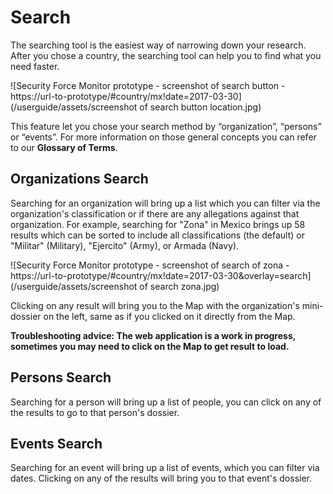 # Search

The searching tool is the easiest way of narrowing down your research. After you chose a country, the searching tool can help you to find what you need faster.

![Security Force Monitor prototype - screenshot of search button - https://url-to-prototype/#country/mx!date=2017-03-30](/userguide/assets/screenshot of search button location.jpg)

This feature let you chose your search method by “organization”, “persons” or “events”. For more information on those general concepts you can refer to our **Glossary of Terms**.

## Organizations Search

Searching for an organization will bring up a list which you can filter via the organization's classification or if there are any allegations against that organization. For example, searching for "Zona" in Mexico brings up 58 results which can be sorted to include all classifications \(the default\) or "Militar" \(Military\), "Ejercito" \(Army\), or Armada \(Navy\).

![Security Force Monitor prototype - screenshot of search of zona - https://url-to-prototype/#country/mx!date=2017-03-30&overlay=search](/userguide/assets/screenshot of search zona.jpg)

Clicking on any result will bring you to the Map with the organization's mini-dossier on the left, same as if you clicked on it directly from the Map. 

**Troubleshooting advice: The web application is a work in progress, sometimes you may need to click on the Map to get result to load.**

## Persons Search

Searching for a person will bring up a list of people, you can click on any of the results to go to that person's dossier.

## Events Search

Searching for an event will bring up a list of events, which you can filter via dates. Clicking on any of the results will bring you to that event's dossier.

